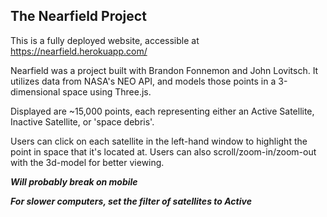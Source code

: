 The Nearfield Project
-------
This is a fully deployed website, accessible at https://nearfield.herokuapp.com/

Nearfield was a project built with Brandon Fonnemon and John Lovitsch. It utilizes data from NASA's NEO API, and models those points in a 3-dimensional space using Three.js.

Displayed are ~15,000 points, each representing either an Active Satellite, Inactive Satellite, or 'space debris'.

Users can click on each satellite in the left-hand window to highlight the point in space that it's located at.
Users can also scroll/zoom-in/zoom-out with the 3d-model for better viewing.


***Will probably break on mobile***

***For slower computers, set the filter of satellites to Active***
